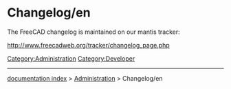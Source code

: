 # Changelog/en
The FreeCAD changelog is maintained on our mantis tracker:

<http://www.freecadweb.org/tracker/changelog_page.php>




[Category:Administration](Category:Administration.md) [Category:Developer](Category:Developer.md)

---
[documentation index](../README.md) > [Administration](Category:Administration.md) > Changelog/en
